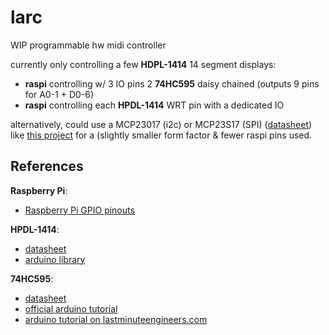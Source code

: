 # larc

WIP programmable hw midi controller

currently only controlling a few **HDPL-1414** 14 segment displays:
 - **raspi** controlling w/ 3 IO pins 2 **74HC595** daisy chained (outputs 9 pins for A0-1 + D0-6)
 - **raspi** controlling each **HPDL-1414** WRT pin with a dedicated IO

alternatively, could use a MCP23017 (i2c) or MCP23S17 (SPI) ([datasheet](https://ww1.microchip.com/downloads/en/devicedoc/20001952c.pdf)) like [this project](https://github.com/RoelandR/HPDL-1414-board) for a (slightly smaller form factor & fewer raspi pins used.


## References

**Raspberry Pi**:
 - [Raspberry Pi GPIO pinouts](https://pinout.xyz/pinout/wiringpi#)

**HPDL-1414**:
 - [datasheet](http://www.farnell.com/datasheets/76528.pdf)
 - [arduino library](https://github.com/marecl/HPDL1414/blob/master/src/HPDL1414.cpp)

**74HC595**:
 - [datasheet](https://www.ti.com/lit/ds/symlink/sn74hc595.pdf)
 - [official arduino tutorial](https://www.arduino.cc/en/Tutorial/Foundations/ShiftOut)
 - [arduino tutorial on lastminuteengineers.com](https://lastminuteengineers.com/74hc595-shift-register-arduino-tutorial/)
